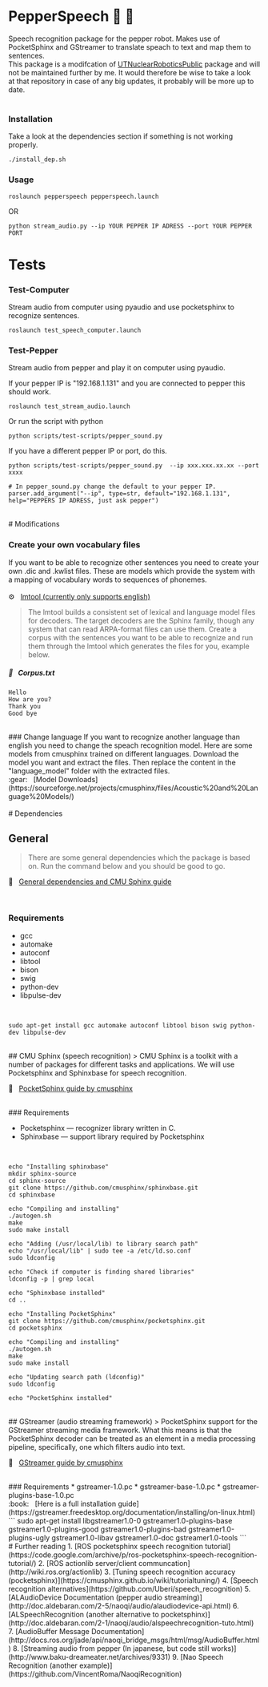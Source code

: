 # PepperSpeech :robot: :speech_balloon:
Speech recognition package for the pepper robot. Makes use of PocketSphinx and GStreamer to translate speach to text and map them to sentences.  
This package is a modifcation of [UTNuclearRoboticsPublic](https://github.com/UTNuclearRoboticsPublic/pocketsphinx) package and will not be maintained further by me.
It would therefore be wise to take a look  
at that repository in case of any big updates, it probably will be more up to date.  
<br>
### Installation
Take a look at the dependencies section if something is not working properly.
```
./install_dep.sh
```
  
### Usage

```
roslaunch pepperspeech pepperspeech.launch
```
OR
```
python stream_audio.py --ip YOUR PEPPER IP ADRESS --port YOUR PEPPER PORT
```

# Tests
### Test-Computer
Stream audio from computer using pyaudio and use pocketsphinx to recognize sentences.

```
roslaunch test_speech_computer.launch
```
### Test-Pepper
Stream audio from pepper and play it on computer using pyaudio.

If your pepper IP is "192.168.1.131" and you are connected to pepper this should work.
```
roslaunch test_stream_audio.launch
```
Or run the script with python
```
python scripts/test-scripts/pepper_sound.py 
```
If you have a different pepper IP or port, do this.
```
python scripts/test-scripts/pepper_sound.py  --ip xxx.xxx.xx.xx --port xxxx
```
```
# In pepper_sound.py change the default to your pepper IP.
parser.add_argument("--ip", type=str, default="192.168.1.131", help="PEPPERS IP ADRESS, just ask pepper")
```

<br>
# Modifications
  
### Create your own vocabulary files
If you want to be able to recognize other sentences you need to create your own .dic and .kwlist files.
These are models which provide the system with a mapping of vocabulary words to sequences of phonemes.
<br>  
:gear: &nbsp; [lmtool (currently only supports english)](http://www.speech.cs.cmu.edu/tools/lmtool.html)

> The lmtool builds a consistent set of lexical and language model files for decoders. The target decoders are the Sphinx family, though any system that can read ARPA-format files can use them.
  Create a corpus with the sentences you want to be able to recognize and run them through the lmtool which generates the files for you, example below.
  
##### :memo: &nbsp; Corpus.txt
```
Hello
How are you?
Thank you
Good bye
```
  
<br>
### Change language
If you want to recognize another language than english you need to change the speach recognition model. Here are some models from cmusphinx trained on different languages. 
Download the model you want and extract the files. Then replace the content in the "language_model" folder with the extracted files.  
<br>
:gear: &nbsp; [Model Downloads](https://sourceforge.net/projects/cmusphinx/files/Acoustic%20and%20Language%20Models/) 
<br>  
<br>
# Dependencies
    
## General
> There are some general dependencies which the package is based on. Run the command below and you should be good to go. 
  
:book: &nbsp; [General dependencies and CMU Sphinx guide](http://jrmeyer.github.io/asr/2016/01/08/Installing-CMU-Sphinx-on-Ubuntu.html)
  
<br>

### Requirements

* gcc
* automake
* autoconf
* libtool
* bison
* swig
* python-dev
* libpulse-dev

  
<br>

```shell
sudo apt-get install gcc automake autoconf libtool bison swig python-dev libpulse-dev
```
  
<br>
## CMU Sphinx (speech recognition)
> CMU Sphinx is a toolkit with a number of packages for different tasks and applications. We will use Pocketsphinx and Sphinxbase for speech recognition.

:book: &nbsp; [PocketSphinx guide by cmusphinx](https://cmusphinx.github.io/wiki/tutorialpocketsphinx/)
  
<br>
### Requirements

* Pocketsphinx — recognizer library written in C.
* Sphinxbase — support library required by Pocketsphinx

<br>
  
```shell
echo "Installing sphinxbase"
mkdir sphinx-source
cd sphinx-source
git clone https://github.com/cmusphinx/sphinxbase.git
cd sphinxbase
  
echo "Compiling and installing"
./autogen.sh
make
sudo make install
  
echo "Adding (/usr/local/lib) to library search path"
echo "/usr/local/lib" | sudo tee -a /etc/ld.so.conf
sudo ldconfig
  
echo "Check if computer is finding shared libraries"
ldconfig -p | grep local
  
echo "Sphinxbase installed"
cd ..
  
echo "Installing PocketSphinx"
git clone https://github.com/cmusphinx/pocketsphinx.git
cd pocketsphinx
  
echo "Compiling and installing"
./autogen.sh
make
sudo make install
  
echo "Updating search path (ldconfig)"
sudo ldconfig
  
echo "PocketSphinx installed"
```
  
<br>
## GStreamer (audio streaming framework)
> PocketSphinx support for the GStreamer streaming media framework. What this means is that the PocketSphinx decoder can be treated as an element in a media processing pipeline, specifically, one which filters audio into text.

:book: &nbsp; [GStreamer guide by cmusphinx](https://cmusphinx.github.io/wiki/gstreamer/)
  
<br>
### Requirements
* gstreamer-1.0.pc
* gstreamer-base-1.0.pc
* gstreamer-plugins-base-1.0.pc

<br>
:book: &nbsp; [Here is a full installation guide](https://gstreamer.freedesktop.org/documentation/installing/on-linux.html)
<br>
```
sudo apt-get install libgstreamer1.0-0 gstreamer1.0-plugins-base gstreamer1.0-plugins-good gstreamer1.0-plugins-bad gstreamer1.0-plugins-ugly gstreamer1.0-libav gstreamer1.0-doc gstreamer1.0-tools
```
  
<br>
# Further reading
1. [ROS pocketsphinx speech recognition tutorial](https://code.google.com/archive/p/ros-pocketsphinx-speech-recognition-tutorial/)  
2. [ROS actionlib server/client communcation](http://wiki.ros.org/actionlib)
3. [Tuning speech recognition accuracy (pocketsphinx)](https://cmusphinx.github.io/wiki/tutorialtuning/)
4. [Speech recognition alternatives](https://github.com/Uberi/speech_recognition)
5. [ALAudioDevice Documentation (pepper audio streaming)](http://doc.aldebaran.com/2-5/naoqi/audio/alaudiodevice-api.html)
6. [ALSpeechRecognition (another alternative to pocketsphinx)](http://doc.aldebaran.com/2-1/naoqi/audio/alspeechrecognition-tuto.html)
7. [AudioBuffer Message Documentation](http://docs.ros.org/jade/api/naoqi_bridge_msgs/html/msg/AudioBuffer.html)
8. [Streaming audio from pepper (In japanese, but code still works)](http://www.baku-dreameater.net/archives/9331)
9. [Nao Speech Recognition (another example)](https://github.com/VincentRoma/NaoqiRecognition)